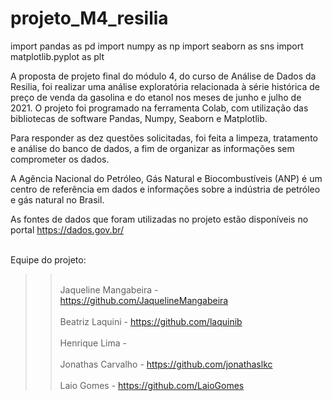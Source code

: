 # projeto_M4_resilia

import pandas as pd
import numpy as np
import seaborn as sns
import matplotlib.pyplot as plt

A proposta de projeto final do módulo 4, do curso de Análise de Dados da Resilia, foi realizar uma análise exploratória relacionada à série histórica de preço de venda da gasolina e do etanol nos meses de junho e julho de 2021. O projeto foi programado na ferramenta Colab, com utilização das bibliotecas de software Pandas, Numpy, Seaborn e Matplotlib.

Para responder as dez questões solicitadas, foi feita a limpeza, tratamento e análise do banco de dados, a fim de organizar as informações sem comprometer os dados. 

A Agência Nacional do Petróleo, Gás Natural e Biocombustíveis (ANP) é um centro de referência em dados e informações sobre a indústria de petróleo e gás natural no Brasil.

As fontes de dados que foram utilizadas no projeto estão disponíveis no portal https://dados.gov.br/

<br>Equipe do projeto:</br>

>> <br>Jaqueline Mangabeira - https://github.com/JaquelineMangabeira</br>
>> <br>Beatriz Laquini - https://github.com/laquinib</br>
>> <br>Henrique Lima - </br>
>> <br>Jonathas Carvalho - https://github.com/jonathaslkc</br>
>> <br>Laio Gomes - https://github.com/LaioGomes</br>

